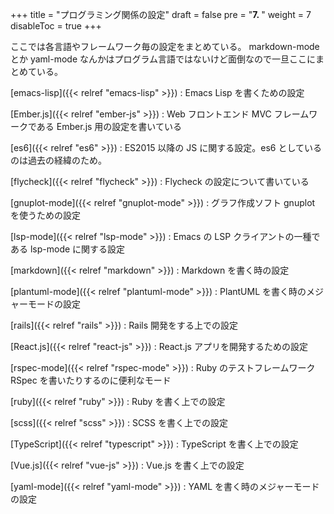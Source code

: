 +++
title = "プログラミング関係の設定"
draft = false
pre = "<b>7. </b>"
weight = 7
disableToc = true
+++

ここでは各言語やフレームワーク毎の設定をまとめている。
markdown-mode とか yaml-mode なんかはプログラム言語ではないけど面倒なので一旦ここにまとめている。

[emacs-lisp]({{< relref "emacs-lisp" >}})
: Emacs Lisp を書くための設定

[Ember.js]({{< relref "ember-js" >}})
: Web フロントエンド MVC フレームワークである Ember.js 用の設定を書いている

[es6]({{< relref "es6" >}})
: ES2015 以降の JS に関する設定。es6 としているのは過去の経緯のため。

[flycheck]({{< relref "flycheck" >}})
: Flycheck の設定について書いている

[gnuplot-mode]({{< relref "gnuplot-mode" >}})
: グラフ作成ソフト gnuplot を使うための設定

[lsp-mode]({{< relref "lsp-mode" >}})
: Emacs の LSP クライアントの一種である lsp-mode に関する設定

[markdown]({{< relref "markdown" >}})
: Markdown を書く時の設定

[plantuml-mode]({{< relref "plantuml-mode" >}})
: PlantUML を書く時のメジャーモードの設定

[rails]({{< relref "rails" >}})
: Rails 開発をする上での設定

[React.js]({{< relref "react-js" >}})
: React.js アプリを開発するための設定

[rspec-mode]({{< relref "rspec-mode" >}})
: Ruby のテストフレームワーク RSpec を書いたりするのに便利なモード

[ruby]({{< relref "ruby" >}})
: Ruby を書く上での設定

[scss]({{< relref "scss" >}})
: SCSS を書く上での設定

[TypeScript]({{< relref "typescript" >}})
: TypeScript を書く上での設定

[Vue.js]({{< relref "vue-js" >}})
: Vue.js を書く上での設定

[yaml-mode]({{< relref "yaml-mode" >}})
: YAML を書く時のメジャーモードの設定
